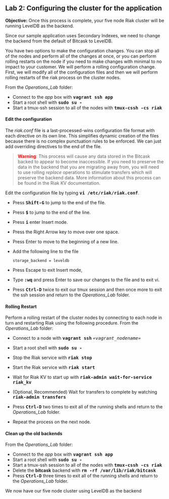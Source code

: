 Lab 2: Configuring the cluster for the application
---
**Objective:** Once this process is complete, your five node Riak cluster will be running LevelDB as the backend.

Since our sample application uses Secondary Indexes, we need to change the backend from the default of Bitcask to LevelDB.  

You have two options to make the configuration changes. You can stop all of the nodes and perform all of the changes at once, or you can perform rolling restarts on the node if you need to make changes with minimal to no impact to your customer.  We will perform a rolling configuration change.  First, we will modify all of the configuration files and then we will perform rolling restarts of the riak process on the cluster nodes.

From the *Operations_Lab* folder:

* Connect to the *app* box with **<span style="font-family:monospace">vagrant ssh app</span>**  
* Start a root shell with **<span style="font-family:monospace">sudo su -</span>**
* Start a tmux-ssh session to all of the nodes with **<span style="font-family:monospace">tmux-cssh -cs riak</span>**

#### Edit the configuration

The *riak.conf* file is a last-processed-wins configuration file format with each directive on its own line. This simplifies dynamic creation of the files because there is no complex punctuation rules to be enforced. We can just add overriding directives to the end of the file.   

> **<span style="color:red">Warning</span>**: This process will cause any data stored in the Bitcask backed to appear to become inaccessible.  If you need to preserve the data in the backend that you are migrating away from, you will need to use rolling *replace* operations to stimulate transfers which will preserve the backend data.  More information about this process can be found in the Riak KV documentation.

Edit the configuration file by typing **<span style="font-family:monospace">vi /etc/riak/riak.conf</span>**. 

* Press **<span style="font-family:monospace">Shift-G</span>** to jump to the end of the file.

* Press **<span style="font-family:monospace">&dollar;</span>** to jump to the end of the line.

* Press **<span style="font-family:monospace">i</span>** enter Insert mode. 

* Press the Right Arrow key to move over one space.

* Press Enter to move to the beginning of a new line.

* Add the following line to the file

    ```
    storage_backend = leveldb
    ```

* Press Escape to exit Insert mode, 
* Type **<span style="font-family:monospace">:wq</span>** and press Enter to save our changes to the file and to exit vi.

* Press **<span style="font-family:monospace">Ctrl-D</span>** twice to exit our tmux session and then once more to exit the ssh session and return to the *Operations_Lab* folder.  

#### Rolling Restart

Perform a rolling restart of the cluster nodes by connecting to each node in turn and restarting Riak using the following procedure.  From the *Operations_Lab* folder:

* Connect to a node with **<span style="font-family:monospace">vagrant ssh</span>** *<span style="font-family:monospace">«vagrant_nodename»</span>*

* Start a root shell with **<span style="font-family:monospace">sudo su - </span>**

* Stop the Riak service with **<span style="font-family:monospace">riak stop</span>**

* Start the Riak service with **<span style="font-family:monospace">riak start</span>**

* Wait for Riak KV to start up with **<span style="font-family:monospace">riak-admin wait-for-service riak_kv</span>**

* (Optional, Recommended) Wait for transfers to complete by watching  **<span style="font-family:monospace">riak-admin transfers</span>**

* Press **<span style="font-family:monospace">Ctrl-D</span>** two times to exit all of the running shells and return to the *Operations_Lab* folder.
* Repeat the process on the next node.

#### Clean up the old backends
From the *Operations_Lab* folder:

* Connect to the *app* box with **<span style="font-family:monospace">vagrant ssh app</span>**  
* Start a root shell with **<span style="font-family:monospace">sudo su -</span>**
* Start a tmux-ssh session to all of the nodes with **<span style="font-family:monospace">tmux-cssh -cs riak</span>**
* Delete the **bitcask** backend with **<span style="font-family:monospace">rm -rf /var/lib/riak/bitcask</span>**
* Press **<span style="font-family:monospace">Ctrl-D</span>** three times to exit all of the running shells and return to the *Operations_Lab* folder.


We now have our five node cluster using LevelDB as the backend
 

